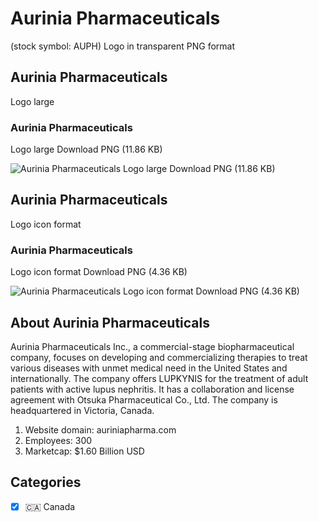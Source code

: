 # Aurinia Pharmaceuticals
 (stock symbol: AUPH) Logo in transparent PNG format

## Aurinia Pharmaceuticals
 Logo large

### Aurinia Pharmaceuticals
 Logo large Download PNG (11.86 KB)

![Aurinia Pharmaceuticals
 Logo large Download PNG (11.86 KB)](/img/orig/AUPH_BIG-a45bb971.png)

## Aurinia Pharmaceuticals
 Logo icon format

### Aurinia Pharmaceuticals
 Logo icon format Download PNG (4.36 KB)

![Aurinia Pharmaceuticals
 Logo icon format Download PNG (4.36 KB)](/img/orig/AUPH-b2ffd6ad.png)

## About Aurinia Pharmaceuticals


Aurinia Pharmaceuticals Inc., a commercial-stage biopharmaceutical company, focuses on developing and commercializing therapies to treat various diseases with unmet medical need in the United States and internationally. The company offers LUPKYNIS for the treatment of adult patients with active lupus nephritis. It has a collaboration and license agreement with Otsuka Pharmaceutical Co., Ltd. The company is headquartered in Victoria, Canada.

1. Website domain: auriniapharma.com
2. Employees: 300
3. Marketcap: $1.60 Billion USD


## Categories
- [x] 🇨🇦 Canada

